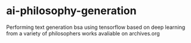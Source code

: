 # ai-philosophy-generation
 Performing text generation bsa using tensorflow based on deep learning from a variety of philosophers works avaliable on archives.org
